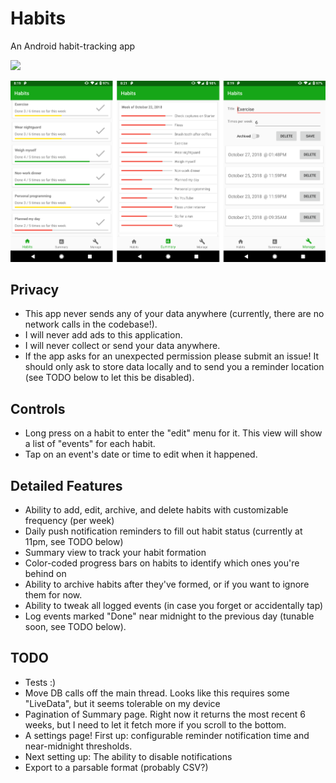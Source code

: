 Habits
=====
An Android habit-tracking app

[<img src="https://play.google.com/intl/en_us/badges/images/generic/en_badge_web_generic.png" width=200 />](https://play.google.com/store/apps/details?id=com.dwett.habits&pcampaignid=MKT-Other-global-all-co-prtnr-py-PartBadge-Mar2515-1)

![Screenshot](/screenshot.png?raw=true "Screenshot")

## Privacy
- This app never sends any of your data anywhere (currently, there are no network calls in the
  codebase!).
- I will never add ads to this application.
- I will never collect or send your data anywhere.
- If the app asks for an unexpected permission please submit an issue! It should only ask
  to store data locally and to send you a reminder location (see TODO below to let this be disabled).

## Controls
- Long press on a habit to enter the "edit" menu for it. This view will show a list of "events" for each habit.
- Tap on an event's date or time to edit when it happened.

## Detailed Features
- Ability to add, edit, archive, and delete habits with customizable frequency (per week)
- Daily push notification reminders to fill out habit status (currently at 11pm, see TODO below)
- Summary view to track your habit formation
- Color-coded progress bars on habits to identify which ones you're behind on
- Ability to archive habits after they've formed, or if you want to ignore them for now.
- Ability to tweak all logged events (in case you forget or accidentally tap)
- Log events marked "Done" near midnight to the previous day (tunable soon, see TODO below).

## TODO
- Tests :)
- Move DB calls off the main thread. Looks like this requires some "LiveData", but it seems
  tolerable on my device
- Pagination of Summary page. Right now it returns the most recent 6 weeks, but I need to let it
  fetch more if you scroll to the bottom.
- A settings page! First up: configurable reminder notification time and near-midnight thresholds.
- Next setting up: The ability to disable notifications
- Export to a parsable format (probably CSV?)
